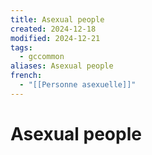 ```yaml
---
title: Asexual people
created: 2024-12-18
modified: 2024-12-21
tags:
  - gccommon
aliases: Asexual people
french:
  - "[[Personne asexuelle]]"
---
```

# Asexual people
